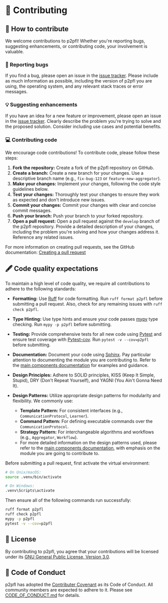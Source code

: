 # 👫 Contributing

## 🤝 How to contribute

We welcome contributions to p2pfl! Whether you're reporting bugs, suggesting enhancements, or contributing code, your involvement is valuable.

### 🐞 Reporting bugs

If you find a bug, please open an issue in the [issue tracker](https://github.com/pguijas/p2pfl/issues/new). Please include as much information as possible, including the version of p2pfl you are using, the operating system, and any relevant stack traces or error messages.

### 💡 Suggesting enhancements

If you have an idea for a new feature or improvement, please open an issue in the [issue tracker](https://github.com/pguijas/p2pfl/issues/new). Clearly describe the problem you're trying to solve and the proposed solution. Consider including use cases and potential benefits.

### 💻 Contributing code

We encourage code contributions!  To contribute code, please follow these steps:

1. **Fork the repository:** Create a fork of the p2pfl repository on GitHub.
2. **Create a branch:** Create a new branch for your changes.  Use a descriptive branch name (e.g., `fix-bug-123` or `feature-new-aggregator`).
3. **Make your changes:** Implement your changes, following the code style guidelines below.
4. **Test your changes:** Thoroughly test your changes to ensure they work as expected and don't introduce new issues.
5. **Commit your changes:** Commit your changes with clear and concise commit messages.
6. **Push your branch:** Push your branch to your forked repository.
7. **Open a pull request:** Open a pull request against the `develop` branch of the p2pfl repository.  Provide a detailed description of your changes, including the problem you're solving and how your changes address it.  Reference any related issues.

For more information on creating pull requests, see the GitHub documentation: [Creating a pull request](https://docs.github.com/en/github/collaborating-with-issues-and-pull-requests/creating-a-pull-request)


## 🖋 Code quality expectations

To maintain a high level of code quality, we require all contributions to adhere to the following standards:

* **Formatting:** Use [Ruff](https://docs.astral.sh/ruff/) for code formatting. Run `ruff format p2pfl` before submitting a pull request.  Also, check for any remaining issues with `ruff check p2pfl`.

* **Type Hinting:**  Use type hints and ensure your code passes [mypy](https://github.com/python/mypy) type checking. Run `mypy -p p2pfl` before submitting.

* **Testing:** Provide comprehensive tests for all new code using [Pytest](https://docs.pytest.org/) and ensure test coverage with [Pytest-cov](https://pytest-cov.readthedocs.io/en/latest/). Run `pytest -v --cov=p2pfl` before submitting.

* **Documentation:**  Document your code using [Sphinx](https://www.sphinx-doc.org/en/master/).  Pay particular attention to documenting the module you are contributing to.  Refer to the [main components documentation](https://p2pfl.github.io/p2pfl/components.html) for examples and guidance.

* **Design Principles:** Adhere to SOLID principles, KISS (Keep It Simple, Stupid), DRY (Don't Repeat Yourself), and YAGNI (You Ain't Gonna Need It).

* **Design Patterns:** Utilize appropriate design patterns for modularity and flexibility.  We commonly use:
    * **Template Pattern:** For consistent interfaces (e.g., `CommunicationProtocol`, `Learner`).
    * **Command Pattern:** For defining executable commands over the `CommunicationProtocol`.
    * **Strategy Pattern:** For interchangeable algorithms and workflows (e.g., `Aggregator`, `Workflow`).
    * For more detailed information on the design patterns used, please refer to the [main components documentation](https://p2pfl.github.io/p2pfl/components.html), with emphasis on the module you are going to contribute to.

Before submitting a pull request, first activate the virtual environment:

```bash
# On Unix/macOS:
source .venv/bin/activate

# On Windows:
.venv\Scripts\activate
```

Then ensure all of the following commands run successfully:

```bash
ruff format p2pfl
ruff check p2pfl
mypy -p p2pfl
pytest -v --cov=p2pfl
```

## 📜 License

By contributing to p2pfl, you agree that your contributions will be licensed under its [GNU General Public License, Version 3.0](https://www.gnu.org/licenses/gpl-3.0.en.html).

## 🤝 Code of Conduct

p2pfl has adopted the [Contributer Covenant](https://www.contributor-covenant.org/) as its Code of Conduct. All community members are expected to adhere to it. Please see [CODE_OF_CONDUCT.md](https://github.com/p2pfl/p2pfl/blob/main/CODE_OF_CONDUCT.md) for details.
